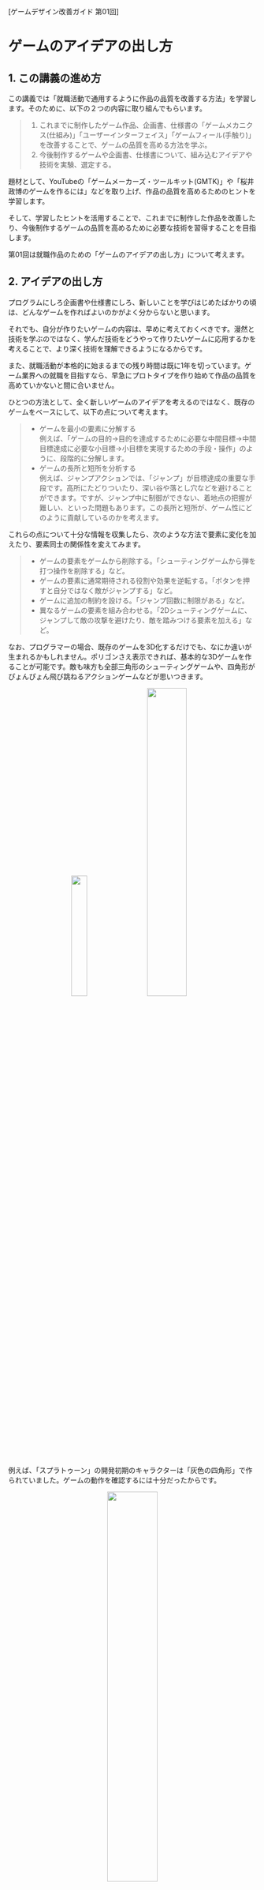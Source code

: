[ゲームデザイン改善ガイド 第01回]

# ゲームのアイデアの出し方

## 1. この講義の進め方

この講義では「就職活動で通用するように作品の品質を改善する方法」を学習します。そのために、以下の２つの内容に取り組んでもらいます。

>1. これまでに制作したゲーム作品、企画書、仕様書の「ゲームメカニクス(仕組み)」「ユーザーインターフェイス」「ゲームフィール(手触り)」を改善することで、ゲームの品質を高める方法を学ぶ。
>2. 今後制作するゲームや企画書、仕様書について、組み込むアイデアや技術を実験、選定する。

題材として、YouTubeの「ゲームメーカーズ・ツールキット(GMTK)」や「桜井政博のゲームを作るには」などを取り上げ、作品の品質を高めるためのヒントを学習します。

そして、学習したヒントを活用することで、これまでに制作した作品を改善したり、今後制作するゲームの品質を高めるために必要な技術を習得することを目指します。

第01回は就職作品のための「ゲームのアイデアの出し方」について考えます。

<div style="page-break-after: always"></div>

## 2. アイデアの出し方

プログラムにしろ企画書や仕様書にしろ、新しいことを学びはじめたばかりの頃は、どんなゲームを作ればよいのかがよく分からないと思います。

それでも、自分が作りたいゲームの内容は、早めに考えておくべきです。漫然と技術を学ぶのではなく、学んだ技術をどうやって作りたいゲームに応用するかを考えることで、より深く技術を理解できるようになるからです。

また、就職活動が本格的に始まるまでの残り時間は既に1年を切っています。ゲーム業界への就職を目指すなら、早急にプロトタイプを作り始めて作品の品質を高めていかないと間に合いません。

ひとつの方法として、全く新しいゲームのアイデアを考えるのではなく、既存のゲームをベースにして、以下の点について考えます。

>* ゲームを最小の要素に分解する<br>
>例えば、「ゲームの目的→目的を達成するために必要な中間目標→中間目標達成に必要な小目標→小目標を実現するための手段・操作」のように、段階的に分解します。
>* ゲームの長所と短所を分析する<br>
>例えば、ジャンプアクションでは、「ジャンプ」が目標達成の重要な手段です。高所にたどりついたり、深い谷や落とし穴などを避けることができます。ですが、ジャンプ中に制御ができない、着地点の把握が難しい、といった問題もあります。この長所と短所が、ゲーム性にどのように貢献しているのかを考えます。

これらの点について十分な情報を収集したら、次のような方法で要素に変化を加えたり、要素同士の関係性を変えてみます。

>* ゲームの要素をゲームから削除する。「シューティングゲームから弾を打つ操作を削除する」など。
>* ゲームの要素に通常期待される役割や効果を逆転する。「ボタンを押すと自分ではなく敵がジャンプする」など。
>* ゲームに追加の制約を設ける。「ジャンプ回数に制限がある」など。
>* 異なるゲームの要素を組み合わせる。「2Dシューティングゲームに、ジャンプして敵の攻撃を避けたり、敵を踏みつける要素を加える」など。

なお、プログラマーの場合、既存のゲームを3D化するだけでも、なにか違いが生まれるかもしれません。ポリゴンさえ表示できれば、基本的な3Dゲームを作ることが可能です。敵も味方も全部三角形のシューティングゲームや、四角形がぴょんぴょん飛び跳ねるアクションゲームなどが思いつきます。

<p align="center">
<img src="images/rc03/simple_3d_shooting.png" width="25%" />&emsp;<img src="images/rc03/simple_3d_platformer.png" width="40%" />
</p>

例えば、「スプラトゥーン」の開発初期のキャラクターは「灰色の四角形」で作られていました。ゲームの動作を確認するには十分だったからです。

<p align="center">
<img src="images/rc03/photo7.jpg" width="45%" /><br>
<a href="https://www.nintendo.co.jp/wiiu/interview/agmj/vol1/index.html">社長が訊く「Splatoon(スプラトゥーン)」</a>より
</p>

上記の方法は例に過ぎません。現在までに得た知識や経験を使って、過去に作成した企画書や仕様書に要素を付け加えたり、表現を洗練させるだけでも、ひと味違った作品につながる場合があります。

いずれにしても、早めに作りたい作品の内容を決めておくことが重要です。手がかりがない場合は、とりあえず「好きなゲームと同じジャンルのゲーム」を作ってみるのがよいでしょう。

## 3. ジャンルによる難易度の違い

ゲームを作る難易度は、ゲームジャンルによって大きく異なります。あまり難しいジャンルを選んでしまうと「いつまでたってもゲームが完成しない」ということになりかねません。

以下のリストは、ゲームのジャンルを制作難易度の低い順に並べたものです。ジャンルを決める参考にしてください。

>1. (難易度:易しい) 3Dジャンプアクション
>2. FPS(ファースト・パーソン・シューティング)
>3. TPS(サード・パーソン・シューティング)
>4. RCG(レーシング・ゲーム)
>5. 格闘ゲーム
>6. アクション・アドベンチャー
>7. RPG(ロール・プレイング・ゲーム)
>8. (難易度:難しい)RTS(リアルタイム・ストラテジー)

これはおおよその目安で、どのジャンルであっても簡単に作ろうと思えばいくらでも簡単にできますし、逆に難しくしようと思えばいくらでも難しくできます。

例えば「ジャンプとダッシュを使って、直方体を組み合わせた地形のゴールまでたどり着く3Dジャンプアクション」は、かなり簡単に作れそうです。

しかし、「二段ジャンプ、壁ジャンプ、ダッシュジャンプのような多彩なアクションを駆使することで、複雑な地形と、高度なAIを持つ敵の妨害をくぐり抜けて、ゴールまで辿り着く3Dジャンプアクション」となると、大きく難易度が上がります。

他にも、「それぞれが多彩な技を持つ10人以上のキャラを選択できる3D格闘ゲーム」を作るのは大変そうです。しかし、「キャラが棒人間だけで操作はパンチとガードだけの格闘ゲーム」であれば、もっと簡単に作れるでしょう。

そのため、さきほどのリストは「最低限ゲームとして遊べる程度の内容を作ろうとすると、相対的にこのくらいの難易度になるという目安」くらいに考えてください。例えば、難易度の高いRPGやRTSを最低限遊べるレベルで作るには、プログラムにしろ仕様にしろ、かなりの分量をこなさなくてはならないでしょう。

なお、この時点で決めたジャンルはあとで変えても構いません。開発が進むにつれて「このゲームにふさわしいジャンルを発見したが、それは当初予定していたジャンルとは違う」、というのはよくあることです。

それから、ほとんどの2Dゲームと比べて、3Dゲームの制作は難易度が一気に上がります。空間の理解、ベクトルと行列を使った座標の操作など、要求される数学の技術と知識が高くなるからです。

とはいえ、ゲーム会社への就職を目指すなら、3D主体の作品を作らざるを得ません。一応、「グラフィックスは3Dでゲーム内容は2D」というデザインを選ぶ方法もあります。例えば、次のような内容が考えられます。

>* 横スクロールジャンプアクション(表示は3D)
>* 見下ろし型シューティングゲーム(表示は3D)

つまり、ゲーム性に関わる部分は2Dで、表示だけ3Dにするやりかたです。「スーパーマリオ・ワンダー」や「ソニック・ザ・ヘッジホッグ」のようなゲームが該当します。

もちろん、3D技術の勝負からは半分降りることになるため、普通に作品を完成させるだけでは就職は難しいでしょう。就職するためには「他の候補者より優れた部分が必要」という事実は変えられないからです。

そのため、操作感や演出、敵のアルゴリズムなど、3D以外の部分で技術力をアピールしていく必要があります。「3Dでがんばる」か「その他の技術で超がんばる」かの二択で考えてください。

<div style="page-break-after: always"></div>

## 4. ゲームデザインの再利用

<p align="center">
<img src="images/rc03/26477384_idea.jpg" width="45%" /><br>
<a href="https://www.freepik.com/free-vector/lightbulb-idea-puzzle-team-solving-puzzle-teamwork_26477384.htm">Image by vector4stock</a> on Freepik
</p>

ゲームにおいて「新規性のあるアイデア」は、他のゲームとの差別化要因として非常に重要です。既存のゲームと同じ内容のゲームを買おうと考える人は少ないからです。

しかし、そのゲームが「就職作品」となれば話が違ってきます。ゲーム会社が求める能力は「新規性のあるアイデアを創造する力」だけではなく、「アイデアを適切に仕様やプログラムに落とし込める力」も重要だからです。

そのため、ゲーム会社への就職作品を作る場合は「既存ゲームのアイデアを再利用した作品」も考えに入れてください。ただし、完全な再現を目指すことはおすすめしません。現代のゲームのアイデアには「そのアイデアの実現には十分な経験を必要とする」ものが少なくないからです。

就職作品の重要な目的のひとつは「分からないことを解決する能力を示すこと」ですが、「自分で解決できる範囲を理解していること」もまた重要だからです。

「多少分からないところがあるけど、多分作れそう」というくらいがちょうどいいアイデアです。「アイデアを実現する方法が全く思いつかない」場合、そのアイデアは難しすぎます。

選ぶべきアイデアの規模は想像できたでしょうか？　想像できたら、以下の手順でアイデアを作品に組み込みましょう。

>1. お好みのゲームのアイデアを3つ選ぶ。各アイデアは別のゲームから選んでよい。
>2. 3つのアイデアを作りやすそうな順に並べる。
>3. 一番作りやすいアイデアを再現する。完璧に再現しようとは考えないこと。
>4. 二番目に作りやすいアイデアを再現する。
>5. 三番目に作りやすいアイデアを再現する。

この手順の少なくとも3番まで実行できれば、つまり、一番作りやすいアイデアさえ完成させられれば、とりあえず作品として提出できる状態になります。その後は、二番目、三番目のアイデアを完成させて、作品の完成度を高めていってください。

<div style="page-break-after: always"></div>

## 5. 技術力をアピールできるポイントを加える

ゲームとして面白いアイデアが、技術的にも興味深いものであるとは限りません。特にプログラマーの場合は、ただ面白いだけでなく技術的に挑戦しているアイデアを選ぶべきです。

とはいえ、コンピューターゲームで使われているアイデアというものは、大抵は一定の技術力を必要とします。ですから、どんなアイデアを選んだとしても、そこには何らかの技術的な挑戦が含まれている可能性が高いです。

例えば、1985年に作られた2Dシューティングゲーム「グラディウス」には、プレイヤーの移動に追従し、プレイヤーと同じ攻撃をする「オプション」という装備があります。

<p align="center">
<img src="images/rc03/gradius.png" width="45%" /><br>
[オレンジ色の球体がオプション(グラディウス ©Konami Digital Entertainment)]
</p>

「オプション」を実現するには、「過去のプレイヤーの位置を覚えておき、過去のある時間の位置にオプションを表示する」機能が必要となります。この機能を適切な仕様として書き出したり、プログラムとして再現するにはそれなりの経験が必要です。

オプションは40年以上も前のゲームのアイデアですが、それでもこのような技術的な挑戦が含まれます。

基本的には、挑戦的なアイデアほど、就職活動において強力な武器になります。しかし、あまりに挑戦的すぎるとアイデアを適切に書き上げられなかったり、作成に時間をかけすぎて作品として完成させられなかったりします。

作品が完成しないのでは本末転倒です。目安として、一週間調べても実現方法が分からないアイデアは、<ruby>諦<rt>あきら</rt></ruby>めて他のアイデアに変えてください。

先に述べたように、「多少わからないところがあるけど、多分作れそう」というアイデアがちょうどよいです。

それから、どのようなアイデアを作ったにせよ、就職作品のアピールポイントとして、以下の点をメモしておきましょう。作品に添えるドキュメントを書くときに、これらを書き写して清書してください。

>1. 他の類似したアイデアではなく、そのアイデアを選んだ理由。
>2. アイデアを作品に組み込むうえでぶつかった技術的課題。
>3. 技術的課題を解決した方法。

<pre class="tnmai_assignment">
<strong>【課題】</strong>
プランナー:
<div style="margin-left:1rem;">好きなゲームの要素を分解、分析し、そこから3つ程度の要素を選んでームの1ページ企画書を作成しなさい(文章のみの企画書で構いません)。</div>
プログラマ:
<div style="margin-left:1rem;">好きなゲームの要素を分解、分析し、自分の能力で再現できそうな要素を3つ選んで簡単な企画書にまとめなさい。</div></pre>

<div style="page-break-after: always"></div>

>**【参考動画】**<br>
>How to find amazing game ideas - Game Maker's Toolkit
><https://www.youtube.com/watch?v=0m60QbT85Tc>
>
>Making Your First Game: Minimum Viable Product - Scope Small, Start Right - Extra Credits<br>
><https://www.youtube.com/watch?v=UvCri1tqIxQ>
